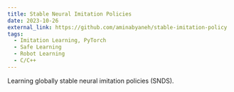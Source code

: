 ```yaml
---
title: Stable Neural Imitation Policies
date: 2023-10-26
external_link: https://github.com/aminabyaneh/stable-imitation-policy
tags:
  - Imitation Learning, PyTorch
  - Safe Learning
  - Robot Learning
  - C/C++
---
```


Learning globally stable neural imitation policies (SNDS).


<!--more-->
